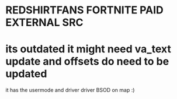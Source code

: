 # REDSHIRTFANS FORTNITE PAID EXTERNAL SRC

# its outdated it might need va_text update and offsets do need to be updated

it has the usermode and driver 
 driver BSOD on map :)
